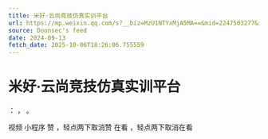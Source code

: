 ```yaml
---
title: 米好·云尚竞技仿真实训平台
url: https://mp.weixin.qq.com/s?__biz=MzU1NTYxMjA5MA==&mid=2247503277&idx=3&sn=a297f19cb52c477087398a266f42a21b
source: Doonsec's feed
date: 2024-09-13
fetch_date: 2025-10-06T18:26:06.755559
---
```


# 米好·云尚竞技仿真实训平台

：
，
。

视频
小程序
赞
，轻点两下取消赞
在看
，轻点两下取消在看